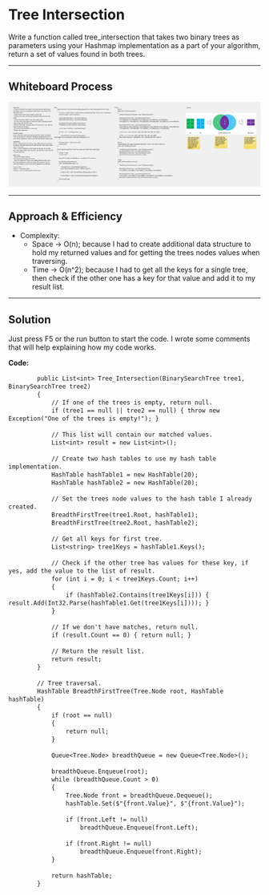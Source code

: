 # Tree Intersection
Write a function called tree_intersection that takes two binary trees as parameters using your Hashmap implementation as a part of your algorithm, return a set of values found in both trees.

---

## Whiteboard Process
![tree-intersection](Assets/tree-intersection.png)


---
## Approach & Efficiency
+ Complexity: 
	+ Space -> O(n); because I had to create additional data structure to hold my returned values and for getting the trees nodes values when traversing.
	+ Time -> O(n^2); because I had to get all the keys for a single tree, then check if the other one has a key for that value and add it to my result list.

---
## Solution
<!-- Show how to run your code, and examples of it in action -->
Just press F5 or the run button to start the code. I wrote some comments that will help explaining how my code works.

**Code:**
```
        public List<int> Tree_Intersection(BinarySearchTree tree1, BinarySearchTree tree2)
        {
            // If one of the trees is empty, return null.
            if (tree1 == null || tree2 == null) { throw new Exception("One of the trees is empty!"); }

            // This list will contain our matched values.
            List<int> result = new List<int>();

            // Create two hash tables to use my hash table implementation.
            HashTable hashTable1 = new HashTable(20);
            HashTable hashTable2 = new HashTable(20);

            // Set the trees node values to the hash table I already created.
            BreadthFirstTree(tree1.Root, hashTable1);
            BreadthFirstTree(tree2.Root, hashTable2);

            // Get all keys for first tree.
            List<string> tree1Keys = hashTable1.Keys();

            // Check if the other tree has values for these key, if yes, add the value to the list of result.
            for (int i = 0; i < tree1Keys.Count; i++)
            {
                if (hashTable2.Contains(tree1Keys[i])) { result.Add(Int32.Parse(hashTable1.Get(tree1Keys[i]))); }
            }
            
            // If we don't have matches, return null.
            if (result.Count == 0) { return null; }

            // Return the result list.
            return result;
        }

        // Tree traversal.
        HashTable BreadthFirstTree(Tree.Node root, HashTable hashTable)
        {
            if (root == null)
            {
                return null;
            }

            Queue<Tree.Node> breadthQueue = new Queue<Tree.Node>();

            breadthQueue.Enqueue(root);
            while (breadthQueue.Count > 0)
            {
                Tree.Node front = breadthQueue.Dequeue();
                hashTable.Set($"{front.Value}", $"{front.Value}");

                if (front.Left != null)
                    breadthQueue.Enqueue(front.Left);

                if (front.Right != null)
                    breadthQueue.Enqueue(front.Right);
            }

            return hashTable;
        }
```